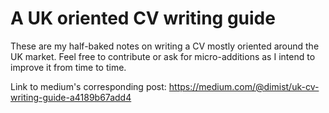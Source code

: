 # A UK oriented CV writing guide

These are my half-baked notes on writing a CV mostly oriented around the UK market. Feel free to contribute or ask for micro-additions as I intend to improve it from time to time.

Link to medium's corresponding post: https://medium.com/@dimist/uk-cv-writing-guide-a4189b67add4
